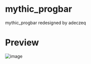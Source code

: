 # mythic_progbar
mythic_progbar redesigned by adeczeq


# Preview
![image](https://github.com/adeczeq/mythic_progbar/assets/136931478/f91060fc-8770-4e3e-bb67-784de345b4e4)
